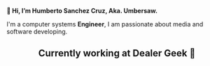 <strong align="center"> 👋 Hi, I’m Humberto Sanchez Cruz, Aka. Umbersaw. </strong>

 <p>
  I'm a computer systems <strong>Engineer</strong>, I am passionate about media and software developing.
 </p>
<div align="center">
 <h2 align"center"> Currently working at Dealer Geek 📍</h2>
<div>
<!---
HumbertoSaw/HumbertoSaw is a ✨ special ✨ repository because its `README.md` (this file) appears on your GitHub profile.
You can click the Preview link to take a look at your changes.
--->
